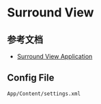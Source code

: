 # Surround View

## 参考文档

* [Surround View Application](https://www.nxp.com/support/developer-resources/nxp-designs/surround-view-application:SURROUND-VIEW-APPLICATION)

## Config File

`App/Content/settings.xml`